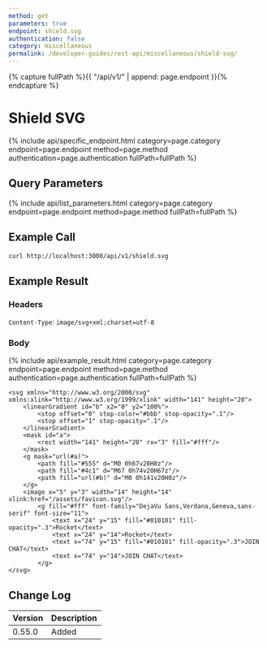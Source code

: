 ```yaml
---
method: get
parameters: true
endpoint: shield.svg
authentication: false
category: miscellaneous
permalink: /developer-guides/rest-api/miscellaneous/shield-svg/
--- 
```


{% capture fullPath %}{{ "/api/v1/" | append: page.endpoint }}{% endcapture %}

# Shield SVG

{% include api/specific_endpoint.html category=page.category endpoint=page.endpoint method=page.method authentication=page.authentication fullPath=fullPath %}

<!-- A simple method, requires no authentication, that returns the shield svg(badge) to add in your website. It must have `API_Enable_Shields` enabled.

| URL | Requires Auth | HTTP Method |
| :--- | :--- | :--- | :--- |
| `/api/v1/shield.svg` | `no` | `GET` | -->

## Query Parameters

{% include api/list_parameters.html category=page.category endpoint=page.endpoint method=page.method fullPath=fullPath %}
<!-- 
| Argument | Example | Required | Description |
| :--- | :--- | :--- | :--- |
| `type` | `online` | Optional | Can be one of `online`, `user`, `channel`
| `icon` | `false` | Optional |
| `channel` | `general` | Optional | Name of the channel
| `name` | `Rocket.Chat` | Optional | Name to show -->

## Example Call

```bash
curl http://localhost:3000/api/v1/shield.svg
```

## Example Result

### Headers

`Content-Type`: `image/svg+xml;charset=utf-8`

### Body

{% include api/example_result.html category=page.category endpoint=page.endpoint method=page.method authentication=page.authentication fullPath=fullPath %}

```
<svg xmlns="http://www.w3.org/2000/svg" xmlns:xlink="http://www.w3.org/1999/xlink" width="141" height="20">
    <linearGradient id="b" x2="0" y2="100%">
        <stop offset="0" stop-color="#bbb" stop-opacity=".1"/>
        <stop offset="1" stop-opacity=".1"/>
    </linearGradient>
    <mask id="a">
        <rect width="141" height="20" rx="3" fill="#fff"/>
    </mask>
    <g mask="url(#a)">
        <path fill="#555" d="M0 0h67v20H0z"/>
        <path fill="#4c1" d="M67 0h74v20H67z"/>
        <path fill="url(#b)" d="M0 0h141v20H0z"/>
    </g>
    <image x="5" y="3" width="14" height="14" xlink:href="/assets/favicon.svg"/>
        <g fill="#fff" font-family="DejaVu Sans,Verdana,Geneva,sans-serif" font-size="11">
            <text x="24" y="15" fill="#010101" fill-opacity=".3">Rocket</text>
            <text x="24" y="14">Rocket</text>
            <text x="74" y="15" fill="#010101" fill-opacity=".3">JOIN CHAT</text>
            <text x="74" y="14">JOIN CHAT</text>
        </g>
</svg>
```

## Change Log

| Version | Description |
| :--- | :--- |
| 0.55.0 | Added |
